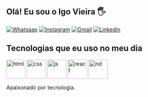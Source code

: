 ## Olá! Eu sou o Igo Vieira 🖐️

[![Whatsaap](https://img.icons8.com/color/48/000000/whatsapp--v1.png)](https://api.whatsapp.com/send?phone=558298116243)
[![Instagram](https://img.icons8.com/fluency/48/000000/instagram-new.png)](https://www.instagram.com/igo__vieira/)
[![Gmail](https://img.icons8.com/color/48/000000/gmail--v1.png)](igo.vieira@live.com)
[![Linkedin](https://img.icons8.com/color/48/000000/linkedin-circled--v1.png)](https://www.linkedin.com/in/igo-vieira-691920142/)


## Tecnologias que eu uso no meu dia

<div style="display: inline_block">
  <img width= 50px align="center" alt="html" src="https://cdn.jsdelivr.net/gh/devicons/devicon/icons/html5/html5-original.svg" />        
  <img width= 50px align="center" alt="css" src="https://cdn.jsdelivr.net/gh/devicons/devicon/icons/css3/css3-original.svg" />
  <img width= 50px align="center" alt="js" src="https://cdn.jsdelivr.net/gh/devicons/devicon/icons/javascript/javascript-original.svg" />
  <img width= 51px align="center" alt="react" src="https://cdn.jsdelivr.net/gh/devicons/devicon/icons/react/react-original.svg" />
  <img width= 51px align="center" alt="nd" src="https://cdn.jsdelivr.net/gh/devicons/devicon/icons/nodejs/nodejs-original.svg" /         
</div><br/>
  

Apaixonado por tecnologia.

<!---
Igoviera/Igoviera is a ✨ special ✨ repository because its `README.md` (this file) appears on your GitHub profile.
You can click the Preview link to take a look at your changes.
--->
